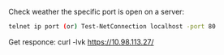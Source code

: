 Check weather the specific port is open on a server:
````sh
telnet ip port (or) Test-NetConnection localhost -port 80
````
Get responce:
curl -lvk https://10.98.113.27/
